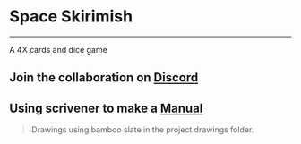 # Space Skirimish
-----

A 4X cards and dice game

## Join the collaboration on [Discord](https://discord.gg/RHaUH2t)

## Using scrivener to make a [Manual](manual.html/manual.html)  

> Drawings using bamboo slate in the project drawings folder.
